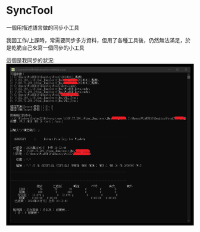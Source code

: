# SyncTool
一個用描述語言做的同步小工具

我因工作/上課時，常需要同步多方資料，但用了各種工具後，仍然無法滿足，於是乾脆自己來寫一個同步的小工具

這個是我同步的狀況:
![這個是我同步的狀況](https://github.com/jiannan1828/SyncTool/blob/main/SyncWithNetDrive.png)

